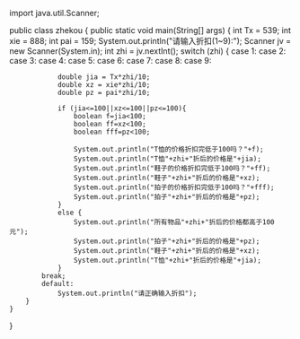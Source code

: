 import java.util.Scanner;

public class zhekou {
    public static void main(String[] args) {
        int Tx = 539;
        int xie = 888;
        int pai = 159;
        System.out.println("请输入折扣(1~9):");
        Scanner jv = new Scanner(System.in);
        int zhi = jv.nextInt();
        switch (zhi) {
            case 1:
            case 2:
            case 3:
            case 4:
            case 5:
            case 6:
            case 7:
            case 8:
            case 9:

                double jia = Tx*zhi/10;
                double xz = xie*zhi/10;
                double pz = pai*zhi/10;

                if (jia<=100||xz<=100||pz<=100){
                    boolean f=jia<100;
                    boolean ff=xz<100;
                    boolean fff=pz<100;

                    System.out.println("T恤的价格折扣完低于100吗？"+f);
                    System.out.println("T恤"+zhi+"折后的价格是"+jia);
                    System.out.println("鞋子的价格折扣完低于100吗？"+ff);
                    System.out.println("鞋子"+zhi+"折后的价格是"+xz);
                    System.out.println("拍子的价格折扣完低于100吗？"+fff);
                    System.out.println("拍子"+zhi+"折后的价格是"+pz);
                }
                else {
                    System.out.println("所有物品"+zhi+"折后的价格都高于100元");
                    System.out.println("拍子"+zhi+"折后的价格是"+pz);
                    System.out.println("鞋子"+zhi+"折后的价格是"+xz);
                    System.out.println("T恤"+zhi+"折后的价格是"+jia);
                }
            break;
            default:
                System.out.println("请正确输入折扣");
        }
    }
}
